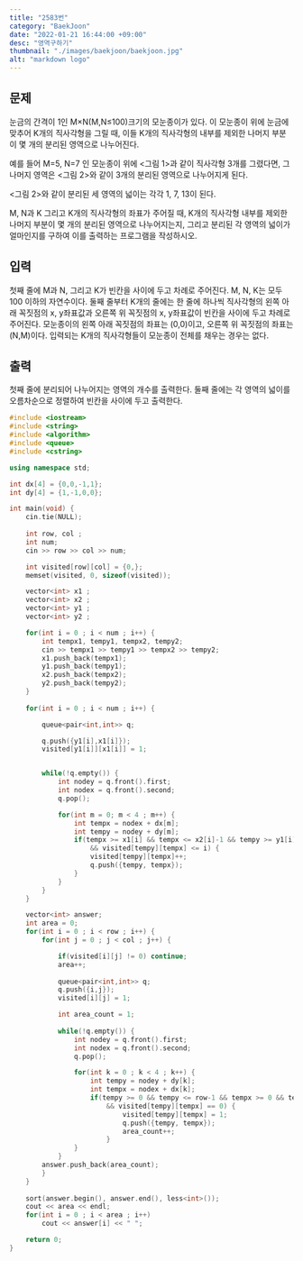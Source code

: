 ```yaml
---
title: "2583번"
category: "BaekJoon"
date: "2022-01-21 16:44:00 +09:00"
desc: "영역구하기"
thumbnail: "./images/baekjoon/baekjoon.jpg"
alt: "markdown logo"
---
```



## 문제
눈금의 간격이 1인 M×N(M,N≤100)크기의 모눈종이가 있다. 이 모눈종이 위에 눈금에 맞추어 K개의 직사각형을 그릴 때, 이들 K개의 직사각형의 내부를 제외한 나머지 부분이 몇 개의 분리된 영역으로 나누어진다.

예를 들어 M=5, N=7 인 모눈종이 위에 <그림 1>과 같이 직사각형 3개를 그렸다면, 그 나머지 영역은 <그림 2>와 같이 3개의 분리된 영역으로 나누어지게 된다.



<그림 2>와 같이 분리된 세 영역의 넓이는 각각 1, 7, 13이 된다.

M, N과 K 그리고 K개의 직사각형의 좌표가 주어질 때, K개의 직사각형 내부를 제외한 나머지 부분이 몇 개의 분리된 영역으로 나누어지는지, 그리고 분리된 각 영역의 넓이가 얼마인지를 구하여 이를 출력하는 프로그램을 작성하시오.

## 입력
첫째 줄에 M과 N, 그리고 K가 빈칸을 사이에 두고 차례로 주어진다. M, N, K는 모두 100 이하의 자연수이다. 둘째 줄부터 K개의 줄에는 한 줄에 하나씩 직사각형의 왼쪽 아래 꼭짓점의 x, y좌표값과 오른쪽 위 꼭짓점의 x, y좌표값이 빈칸을 사이에 두고 차례로 주어진다. 모눈종이의 왼쪽 아래 꼭짓점의 좌표는 (0,0)이고, 오른쪽 위 꼭짓점의 좌표는(N,M)이다. 입력되는 K개의 직사각형들이 모눈종이 전체를 채우는 경우는 없다.

## 출력
첫째 줄에 분리되어 나누어지는 영역의 개수를 출력한다. 둘째 줄에는 각 영역의 넓이를 오름차순으로 정렬하여 빈칸을 사이에 두고 출력한다.

```cpp
#include <iostream> 
#include <string>
#include <algorithm> 
#include <queue>
#include <cstring>

using namespace std; 

int dx[4] = {0,0,-1,1};
int dy[4] = {1,-1,0,0};

int main(void) { 
    cin.tie(NULL); 
    
    int row, col ;
    int num;
    cin >> row >> col >> num;

    int visited[row][col] = {0,};
    memset(visited, 0, sizeof(visited));

    vector<int> x1 ;
    vector<int> x2 ;
    vector<int> y1 ;
    vector<int> y2 ;

    for(int i = 0 ; i < num ; i++) {
        int tempx1, tempy1, tempx2, tempy2;
        cin >> tempx1 >> tempy1 >> tempx2 >> tempy2;
        x1.push_back(tempx1);
        y1.push_back(tempy1);
        x2.push_back(tempx2);
        y2.push_back(tempy2);
    }
    
    for(int i = 0 ; i < num ; i++) {

        queue<pair<int,int>> q;

        q.push({y1[i],x1[i]});
        visited[y1[i]][x1[i]] = 1;


        while(!q.empty()) {
            int nodey = q.front().first;
            int nodex = q.front().second;
            q.pop();

            for(int m = 0; m < 4 ; m++) {
                int tempx = nodex + dx[m];
                int tempy = nodey + dy[m];
                if(tempx >= x1[i] && tempx <= x2[i]-1 && tempy >= y1[i] && tempy <= y2[i]-1
                    && visited[tempy][tempx] <= i) {
                    visited[tempy][tempx]++;
                    q.push({tempy, tempx});
                }
            }
        }
    }

    vector<int> answer;
    int area = 0;
    for(int i = 0 ; i < row ; i++) {
        for(int j = 0 ; j < col ; j++) {

            if(visited[i][j] != 0) continue;
            area++;
            
            queue<pair<int,int>> q;
            q.push({i,j});
            visited[i][j] = 1;

            int area_count = 1;
            
            while(!q.empty()) {
                int nodey = q.front().first;
                int nodex = q.front().second;
                q.pop();

                for(int k = 0 ; k < 4 ; k++) {
                    int tempy = nodey + dy[k];
                    int tempx = nodex + dx[k];
                    if(tempy >= 0 && tempy <= row-1 && tempx >= 0 && tempx <= col-1
                        && visited[tempy][tempx] == 0) {
                            visited[tempy][tempx] = 1;
                            q.push({tempy, tempx});
                            area_count++;
                        }
                }
            }
        answer.push_back(area_count);
        }
    }
    
    sort(answer.begin(), answer.end(), less<int>());
    cout << area << endl;
    for(int i = 0 ; i < area ; i++)
        cout << answer[i] << " ";

    return 0; 
}
```